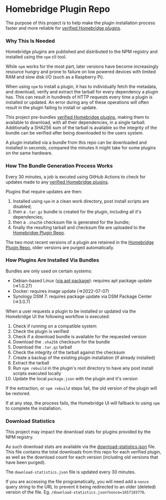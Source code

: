# Homebridge Plugin Repo

The purpose of this project is to help make the plugin installation process faster and more reliable for [verified Homebridge plugins](https://homebridge.io/w/Verified-Plugins).

### Why This Is Needed

Homebridge plugins are published and distributed to the NPM registry and installed using the `npm` cli tool.

While `npm` works for the most part, later versions have become increasingly resource hungry and prone to failure on low powered devices with limited RAM and slow disk I/O (such as a Raspberry Pi).

When using `npm` to install a plugin, it has to individually fetch the metadata, and download, verify and extract the tarball for every dependency a plugin has. This can result in hundreds of HTTP requests every time a plugin is installed or updated. An error during any of these operations will often result in the plugin failing to install or update.

This project pre-bundles [verified Homebridge plugins](https://homebridge.io/w/Verified-Plugins), making them to available to download, with all their dependencies, in a single tarball. Additionally a SHA256 sum of the tarball is available so the integrity of the bundle can be verified after being downloaded to the users system.

A plugin installed via a bundle from this repo can be downloaded and installed in seconds, compared the minutes it might take for some plugins on the same hardware.

### How The Bundle Generation Process Works

Every 30 minutes, a job is excuted using GitHub Actions to check for updates made to any [verified Homebridge plugins](https://homebridge.io/w/Verified-Plugins).

Plugins that require updates are then:

  1. Installed using `npm` in a clean work directory, post install scripts are disabled;
  2. then a `.tar.gz` bundle is created for the plugin, including all it's dependencies;
  3. then a `.sha256` checksum file is generated for the bundle;
  4. finally the resulting tarball and checksum file are uploaded to the [Homebridge Plugin Repo](https://github.com/homebridge/plugin-repo/releases/tag/v1).

The two most recent versions of a plugin are retained in the [Homebridge Plugin Repo](https://github.com/homebridge/plugin-repo/releases/tag/v1), older versions are purged automatically.

### How Plugins Are Installed Via Bundles

Bundles are only used on certain systems:

  * Debian-based Linux ([via apt package](https://github.com/homebridge/homebridge-apt-pkg)): requires apt package update (=>1.0.27)
  * Docker: requires image update (=>2022-07-07)
  * Synology DSM 7: requires package update via DSM Package Center (=>3.0.7)

When a user requests a plugin to be installed or updated via the Homebridge UI the following workflow is executed:

  1. Check if running on a compatible system
  2. Check the plugin is verified
  3. Check if a download bundle is available for the requested version
  4. Download the `.sha256` checksum for the bundle
  5. Download the `.tar.gz` tarball
  6. Check the integrity of the tarball against the checksum
  7. Create a backup of the existing plugin installation (if already installed)
  8. Extract the tarball
  9. Run `npm rebuild` in the plugin's root directory to have any post install scripts executed locally
  10. Update the local `package.json` with the plugin and it's version

If the extraction, or `npm rebuild` steps fail, the old version of the plugin will be restored.

If at any step, the process fails, the Homebridge UI will fallback to using `npm` to complete the installation.

### Download Statistics

This project may impact the download stats for plugins provided by the NPM registry.

As such download stats are available via the [download-statistics.json](https://github.com/homebridge/plugin-repo/releases/download/v1/download-statistics.json) file. This file contains the total downloads from this repo for each verified plugin, as well as the download count for each version (including old versions that have been purged).

The `download-statistics.json` file is updated every 30 minutes.

If you are accessing the file programatically, you will need add a `nonce` query string to the URL to prevent it being redirected to an older (deleted) version of the file. Eg. `/download-statistics.json?nonce=1657193776`.
